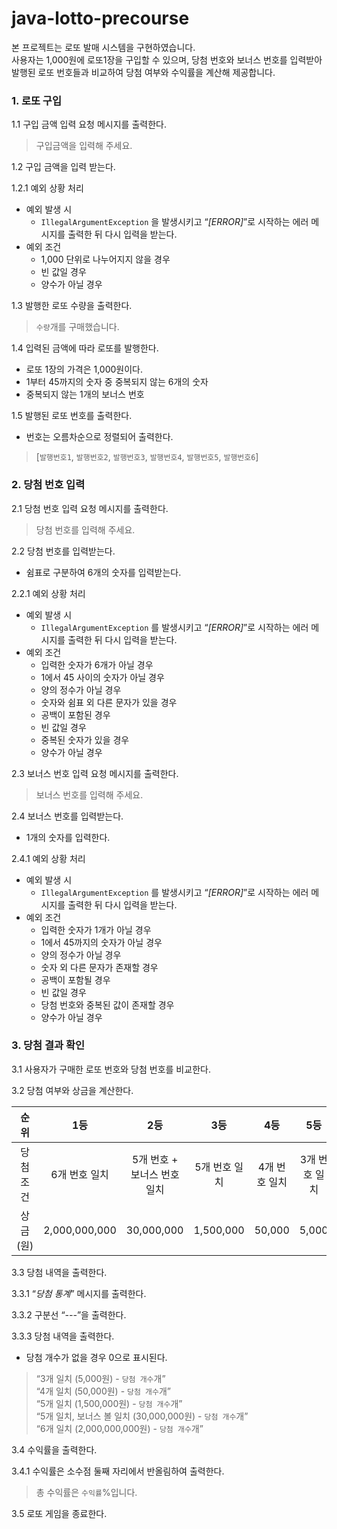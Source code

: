 # java-lotto-precourse

본 프로젝트는 로또 발매 시스템을 구현하였습니다.  
사용자는 1,000원에 로또1장을 구입할 수 있으며, 당첨 번호와 보너스 번호를 입력받아 발행된 로또 번호들과 비교하여 당첨 여부와 수익률을 계산해 제공합니다.

### 1. 로또 구입

1.1 구입 금액 입력 요청 메시지를 출력한다.
>구입금액을 입력해 주세요.

1.2 구입 금액을 입력 받는다.

1.2.1 예외 상황 처리
- 예외 발생 시
    - `IllegalArgumentException` 을 발생시키고 “*[ERROR]*”로 시작하는 에러 메시지를 출력한 뒤 다시 입력을 받는다.
- 예외 조건
    - 1,000 단위로 나누어지지 않을 경우
    - 빈 값일 경우
    - 양수가 아닐 경우

1.3 발행한 로또 수량을 출력한다. 
>`수량`개를 구매했습니다.

1.4 입력된 금액에 따라 로또를 발행한다.
- 로또 1장의 가격은 1,000원이다.
- 1부터 45까지의 숫자 중 중복되지 않는 6개의 숫자
- 중복되지 않는 1개의 보너스 번호

1.5 발행된 로또 번호를 출력한다.
- 번호는 오름차순으로 정렬되어 출력한다.
>[`발행번호1`, `발행번호2`, `발행번호3`, `발행번호4`, `발행번호5`, `발행번호6`]

### 2. 당첨 번호 입력

2.1 당첨 번호 입력 요청 메시지를 출력한다.

>당첨 번호를 입력해 주세요.

2.2 당첨 번호를 입력받는다.

- 쉼표로 구분하여 6개의 숫자를 입력받는다.

2.2.1 예외 상황 처리

- 예외 발생 시
    - `IllegalArgumentException` 를 발생시키고 “*[ERROR]*”로 시작하는 에러 메시지를 출력한 뒤 다시 입력을 받는다.
- 예외 조건
    - 입력한 숫자가 6개가 아닐 경우
    - 1에서 45 사이의 숫자가 아닐 경우
    - 양의 정수가 아닐 경우
    - 숫자와 쉼표 외 다른 문자가 있을 경우
    - 공백이 포함된 경우
    - 빈 값일 경우
    - 중복된 숫자가 있을 경우
    - 양수가 아닐 경우

2.3 보너스 번호 입력 요청 메시지를 출력한다.

>보너스 번호를 입력해 주세요.

2.4 보너스 번호를 입력받는다.

- 1개의 숫자를 입력한다.

2.4.1 예외 상황 처리

- 예외 발생 시
    - `IllegalArgumentException` 를 발생시키고 “*[ERROR]*”로 시작하는 에러 메시지를 출력한 뒤 다시 입력을 받는다.
- 예외 조건
    - 입력한 숫자가 1개가 아닐 경우
    - 1에서 45까지의 숫자가 아닐 경우
    - 양의 정수가 아닐 경우
    - 숫자 외 다른 문자가 존재할 경우
    - 공백이 포함될 경우
    - 빈 값일 경우
    - 당첨 번호와 중복된 값이 존재할 경우
    - 양수가 아닐 경우

### 3. 당첨 결과 확인

3.1 사용자가 구매한 로또 번호와 당첨 번호를 비교한다.

3.2 당첨 여부와 상금을 계산한다.

|    순위    |      1등       |        2등         |    3등     |    4등    |    5등    |
|:--------:|:-------------:|:-----------------:|:---------:|:--------:|:--------:|
|  당첨 조건   |   6개 번호 일치    | 5개 번호 + 보너스 번호 일치 | 5개 번호 일치  | 4개 번호 일치 | 3개 번호 일치 |
|  상금 (원)  | 2,000,000,000 |    30,000,000     | 1,500,000 |  50,000  |  5,000   |

3.3 당첨 내역을 출력한다.

3.3.1 “*당첨 통계*” 메시지를 출력한다.

3.3.2 구분선 “*---*”을 출력한다.

3.3.3 당첨 내역을 출력한다.

- 당첨 개수가 없을 경우 0으로 표시된다.

>“3개 일치 (5,000원) - `당첨 개수`개”  
“4개 일치 (50,000원) - `당첨 개수`개”  
“5개 일치 (1,500,000원) - `당첨 개수`개”  
“5개 일치, 보너스 볼 일치 (30,000,000원) - `당첨 개수`개”  
“6개 일치 (2,000,000,000원) - `당첨 개수`개”

3.4 수익률을 출력한다.

3.4.1 수익률은 소수점 둘째 자리에서 반올림하여 출력한다.

>총 수익률은 `수익률`%입니다.

3.5 로또 게임을 종료한다.